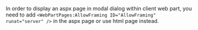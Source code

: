 In order to display an aspx page in modal dialog within client web part, you need to add `<WebPartPages:AllowFraming ID="AllowFraming" runat="server" />` in the aspx page or use html page instead.
